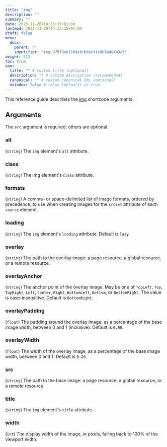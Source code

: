 ```yaml
---
title: "img"
description: ""
summary: ""
date: 2023-11-28T14:23:35+01:00
lastmod: 2023-11-28T14:23:35+01:00
draft: false
menu:
  docs:
    parent: ""
    identifier: "img-b7633eb1109e6cbdeef1e8b9bd84b3a3"
weight: 912
toc: true
seo:
  title: "" # custom title (optional)
  description: "" # custom description (recommended)
  canonical: "" # custom canonical URL (optional)
  noindex: false # false (default) or true
---
```


This reference guide describes the [img](/docs/guides/shortcodes/img/) shortcode arguments.

## Arguments

The `src` argument is required; others are optional.

### alt
(`string`) The `img` element's `alt` attribute.

### class
(`string`) The img element's `class` attribute.

### formats
(`string`) A comma- or space-delimited list of image formats, ordered by precedence, to use when creating images for the `srcset` attribute of each `source` element.

### loading
(`string`) The `img` element's `loading` attribute. Default is `lazy`.

### overlay
(`string`) The path to the overlay image: a page resource, a global resource, or a remote resource.

### overlayAnchor
(`string`) The anchor point of the overlay image. May be one of `TopLeft`, `Top`, `TopRight`, `Left`, `Center`, `Right`, `BottomLeft`, `Bottom`, or `BottomRight`. The value is case-insensitive. Default is `BottomRight`.

### overlayPadding
(`float`) The padding around the overlay image, as a percentage of the base image width, between 0 and 1 (inclusive). Default is `0.00`.

### overlayWidth
(`float`) The width of the overlay image, as a percentage of the base image width, between 0 and 1. Default is `0.20`.

### src
(`string`) The path to the base image: a page resource, a global resource, or a remote resource.

### title
(`string`) The `img` element's `title` attribute.

### width
(`int`) The display width of the image, in pixels, falling back to 100% of the viewport width.
